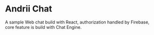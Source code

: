 # Andrii Chat

A sample Web chat build with React, authorization handled by Firebase, core feature is build with Chat Engine.

